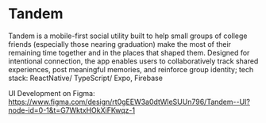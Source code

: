 # Tandem
Tandem is a mobile-first social utility built to help small groups of college friends (especially those nearing graduation) make the most of their remaining time together and in the places that shaped them. Designed for intentional connection, the app enables users to collaboratively track shared experiences, post meaningful memories, and reinforce group identity; tech stack: ReactNative/ TypeScript/ Expo, Firebase

UI Development on Figma: https://www.figma.com/design/rt0gEEW3a0dtWleSUUn796/Tandem--UI?node-id=0-1&t=G7WktxHOkXiFKwqz-1






